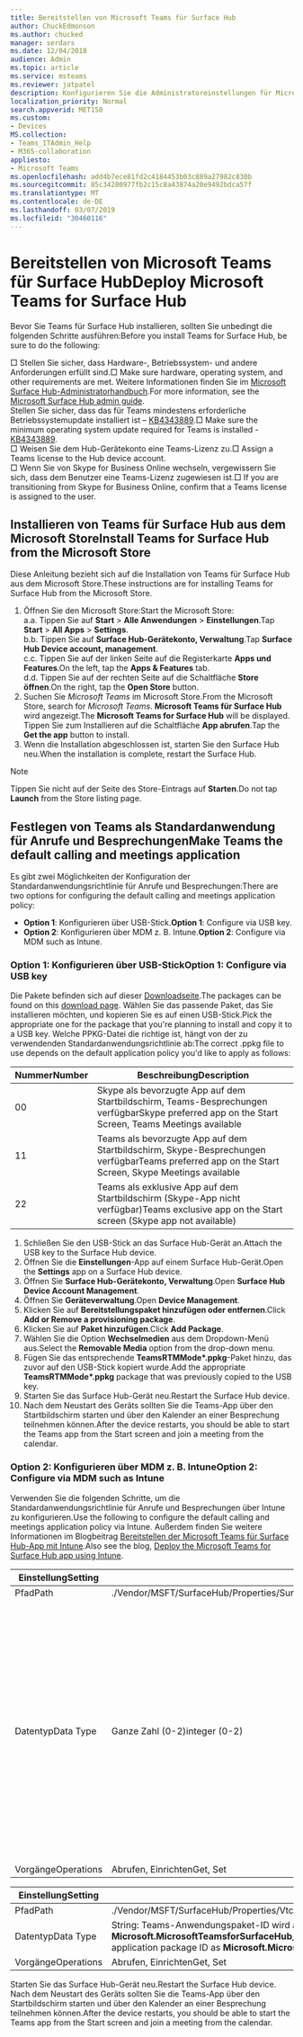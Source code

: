 ```yaml
---
title: Bereitstellen von Microsoft Teams für Surface Hub
author: ChuckEdmonson
ms.author: chucked
manager: serdars
ms.date: 12/04/2018
audience: Admin
ms.topic: article
ms.service: msteams
ms.reviewer: jatpatel
description: Konfigurieren Sie die Administratoreinstellungen für Microsoft Teams für Surface Hub.
localization_priority: Normal
search.appverid: MET150
ms.custom:
- Devices
MS.collection:
- Teams_ITAdmin_Help
- M365-collaboration
appliesto:
- Microsoft Teams
ms.openlocfilehash: add4b7ece81fd2c4184453b03c889a27982c830b
ms.sourcegitcommit: 85c34280977fb2c15c8a43874a20e9492bdca57f
ms.translationtype: MT
ms.contentlocale: de-DE
ms.lasthandoff: 03/07/2019
ms.locfileid: "30460116"
---
```

<a name="deploy-microsoft-teams-for-surface-hub"></a><span data-ttu-id="58b00-103">Bereitstellen von Microsoft Teams für Surface Hub</span><span class="sxs-lookup"><span data-stu-id="58b00-103">Deploy Microsoft Teams for Surface Hub</span></span>
======================================

<span data-ttu-id="58b00-104">Bevor Sie Teams für Surface Hub installieren, sollten Sie unbedingt die folgenden Schritte ausführen:</span><span class="sxs-lookup"><span data-stu-id="58b00-104">Before you install Teams for Surface Hub, be sure to do the following:</span></span>

 <span data-ttu-id="58b00-105">□ Stellen Sie sicher, dass Hardware-, Betriebssystem- und andere Anforderungen erfüllt sind.</span><span class="sxs-lookup"><span data-stu-id="58b00-105">□ Make sure hardware, operating system, and other requirements are met.</span></span> <span data-ttu-id="58b00-106">Weitere Informationen finden Sie im [Microsoft Surface Hub-Administratorhandbuch](https://docs.microsoft.com/surface-hub/).</span><span class="sxs-lookup"><span data-stu-id="58b00-106">For more information, see the [Microsoft Surface Hub admin guide](https://docs.microsoft.com/surface-hub/).</span></span><br>
 <span data-ttu-id="58b00-107">Stellen Sie sicher, dass das für Teams mindestens erforderliche Betriebssystemupdate installiert ist – [KB4343889](https://support.microsoft.com/help/4343889).</span><span class="sxs-lookup"><span data-stu-id="58b00-107">□ Make sure the minimum operating system update required for Teams is installed - [KB4343889](https://support.microsoft.com/help/4343889).</span></span><br>
 <span data-ttu-id="58b00-108">□ Weisen Sie dem Hub-Gerätekonto eine Teams-Lizenz zu.</span><span class="sxs-lookup"><span data-stu-id="58b00-108">□ Assign a Teams license to the Hub device account.</span></span><br>
 <span data-ttu-id="58b00-109">□ Wenn Sie von Skype for Business Online wechseln, vergewissern Sie sich, dass dem Benutzer eine Teams-Lizenz zugewiesen ist.</span><span class="sxs-lookup"><span data-stu-id="58b00-109">□ If you are transitioning from Skype for Business Online, confirm that a Teams license is assigned to the user.</span></span>

## <a name="install-teams-for-surface-hub-from-the-microsoft-store"></a><span data-ttu-id="58b00-110">Installieren von Teams für Surface Hub aus dem Microsoft Store</span><span class="sxs-lookup"><span data-stu-id="58b00-110">Install Teams for Surface Hub from the Microsoft Store</span></span> 

<span data-ttu-id="58b00-111">Diese Anleitung bezieht sich auf die Installation von Teams für Surface Hub aus dem Microsoft Store.</span><span class="sxs-lookup"><span data-stu-id="58b00-111">These instructions are for installing Teams for Surface Hub from the Microsoft Store.</span></span> 
 
1. <span data-ttu-id="58b00-112">Öffnen Sie den Microsoft Store:</span><span class="sxs-lookup"><span data-stu-id="58b00-112">Start the Microsoft Store:</span></span><br>
   <span data-ttu-id="58b00-113">a.</span><span class="sxs-lookup"><span data-stu-id="58b00-113">a.</span></span> <span data-ttu-id="58b00-114">Tippen Sie auf **Start** > **Alle Anwendungen** > **Einstellungen**.</span><span class="sxs-lookup"><span data-stu-id="58b00-114">Tap **Start** > **All Apps** > **Settings**.</span></span><br> <span data-ttu-id="58b00-115">b.</span><span class="sxs-lookup"><span data-stu-id="58b00-115">b.</span></span> <span data-ttu-id="58b00-116">Tippen Sie auf **Surface Hub-Gerätekonto, Verwaltung**.</span><span class="sxs-lookup"><span data-stu-id="58b00-116">Tap **Surface Hub Device account, management**.</span></span><br>
   <span data-ttu-id="58b00-117">c.</span><span class="sxs-lookup"><span data-stu-id="58b00-117">c.</span></span> <span data-ttu-id="58b00-118">Tippen Sie auf der linken Seite auf die Registerkarte **Apps und Features**.</span><span class="sxs-lookup"><span data-stu-id="58b00-118">On the left, tap the **Apps & Features** tab.</span></span><br> <span data-ttu-id="58b00-119">d.</span><span class="sxs-lookup"><span data-stu-id="58b00-119">d.</span></span> <span data-ttu-id="58b00-120">Tippen Sie auf der rechten Seite auf die Schaltfläche **Store öffnen**.</span><span class="sxs-lookup"><span data-stu-id="58b00-120">On the right, tap the **Open Store** button.</span></span> 
2. <span data-ttu-id="58b00-121">Suchen Sie *Microsoft Teams* im Microsoft Store.</span><span class="sxs-lookup"><span data-stu-id="58b00-121">From the Microsoft Store, search for *Microsoft Teams*.</span></span> <span data-ttu-id="58b00-122">**Microsoft Teams für Surface Hub** wird angezeigt.</span><span class="sxs-lookup"><span data-stu-id="58b00-122">The **Microsoft Teams for Surface Hub** will be displayed.</span></span> <span data-ttu-id="58b00-123">Tippen Sie zum Installieren auf die Schaltfläche **App abrufen**.</span><span class="sxs-lookup"><span data-stu-id="58b00-123">Tap the **Get the app** button to install.</span></span>  
3. <span data-ttu-id="58b00-124">Wenn die Installation abgeschlossen ist, starten Sie den Surface Hub neu.</span><span class="sxs-lookup"><span data-stu-id="58b00-124">When the installation is complete, restart the Surface Hub.</span></span> 

> [!NOTE]
> <span data-ttu-id="58b00-125">Tippen Sie nicht auf der Seite des Store-Eintrags auf **Starten**.</span><span class="sxs-lookup"><span data-stu-id="58b00-125">Do not tap **Launch** from the Store listing page.</span></span>

## <a name="make-teams-the-default-calling-and-meetings-application"></a><span data-ttu-id="58b00-126">Festlegen von Teams als Standardanwendung für Anrufe und Besprechungen</span><span class="sxs-lookup"><span data-stu-id="58b00-126">Make Teams the default calling and meetings application</span></span>
 
<span data-ttu-id="58b00-127">Es gibt zwei Möglichkeiten der Konfiguration der Standardanwendungsrichtlinie für Anrufe und Besprechungen:</span><span class="sxs-lookup"><span data-stu-id="58b00-127">There are two options for configuring the default calling and meetings application policy:</span></span> 

- <span data-ttu-id="58b00-128">**Option 1**: Konfigurieren über USB-Stick.</span><span class="sxs-lookup"><span data-stu-id="58b00-128">**Option 1**: Configure via USB key.</span></span> 
- <span data-ttu-id="58b00-129">**Option 2**: Konfigurieren über MDM z. B. Intune.</span><span class="sxs-lookup"><span data-stu-id="58b00-129">**Option 2**: Configure via MDM such as Intune.</span></span>
 
### <a name="option-1-configure-via-usb-key"></a><span data-ttu-id="58b00-130">Option 1: Konfigurieren über USB-Stick</span><span class="sxs-lookup"><span data-stu-id="58b00-130">Option 1: Configure via USB key</span></span> 
 
<span data-ttu-id="58b00-131">Die Pakete befinden sich auf dieser [Downloadseite](https://1drv.ms/f/s!ArcnbnREun0Vnp9Wps9MlWB-UJZw3g).</span><span class="sxs-lookup"><span data-stu-id="58b00-131">The packages can be found on this [download page](https://1drv.ms/f/s!ArcnbnREun0Vnp9Wps9MlWB-UJZw3g).</span></span> <span data-ttu-id="58b00-132">Wählen Sie das passende Paket, das Sie installieren möchten, und kopieren Sie es auf einen USB-Stick.</span><span class="sxs-lookup"><span data-stu-id="58b00-132">Pick the appropriate one for the package that you're planning to install and copy it to a USB key.</span></span> <span data-ttu-id="58b00-133">Welche PPKG-Datei die richtige ist, hängt von der zu verwendenden Standardanwendungsrichtlinie ab:</span><span class="sxs-lookup"><span data-stu-id="58b00-133">The correct .ppkg file to use depends on the default application policy you'd like to apply as follows:</span></span> 

|<span data-ttu-id="58b00-134">Nummer</span><span class="sxs-lookup"><span data-stu-id="58b00-134">Number</span></span>  |<span data-ttu-id="58b00-135">Beschreibung</span><span class="sxs-lookup"><span data-stu-id="58b00-135">Description</span></span>  |
|---------|---------|
|<span data-ttu-id="58b00-136">0</span><span class="sxs-lookup"><span data-stu-id="58b00-136">0</span></span>     | <span data-ttu-id="58b00-137">Skype als bevorzugte App auf dem Startbildschirm, Teams-Besprechungen verfügbar</span><span class="sxs-lookup"><span data-stu-id="58b00-137">Skype preferred app on the Start Screen, Teams Meetings available</span></span>        |
|<span data-ttu-id="58b00-138">1</span><span class="sxs-lookup"><span data-stu-id="58b00-138">1</span></span>     | <span data-ttu-id="58b00-139">Teams als bevorzugte App auf dem Startbildschirm, Skype-Besprechungen verfügbar</span><span class="sxs-lookup"><span data-stu-id="58b00-139">Teams preferred app on the Start Screen, Skype Meetings available</span></span>        |
|<span data-ttu-id="58b00-140">2</span><span class="sxs-lookup"><span data-stu-id="58b00-140">2</span></span>     | <span data-ttu-id="58b00-141">Teams als exklusive App auf dem Startbildschirm (Skype-App nicht verfügbar)</span><span class="sxs-lookup"><span data-stu-id="58b00-141">Teams exclusive app on the Start screen (Skype app not available)</span></span>        |
 
1. <span data-ttu-id="58b00-142">Schließen Sie den USB-Stick an das Surface Hub-Gerät an.</span><span class="sxs-lookup"><span data-stu-id="58b00-142">Attach the USB key to the Surface Hub device.</span></span> 
2. <span data-ttu-id="58b00-143">Öffnen Sie die **Einstellungen**-App auf einem Surface Hub-Gerät.</span><span class="sxs-lookup"><span data-stu-id="58b00-143">Open the **Settings** app on a Surface Hub device.</span></span> 
3. <span data-ttu-id="58b00-144">Öffnen Sie **Surface Hub-Gerätekonto, Verwaltung**.</span><span class="sxs-lookup"><span data-stu-id="58b00-144">Open **Surface Hub Device Account Management**.</span></span>
4. <span data-ttu-id="58b00-145">Öffnen Sie **Geräteverwaltung**.</span><span class="sxs-lookup"><span data-stu-id="58b00-145">Open **Device Management**.</span></span> 
5. <span data-ttu-id="58b00-146">Klicken Sie auf **Bereitstellungspaket hinzufügen oder entfernen**.</span><span class="sxs-lookup"><span data-stu-id="58b00-146">Click **Add or Remove a provisioning package**.</span></span> 
6. <span data-ttu-id="58b00-147">Klicken Sie auf **Paket hinzufügen**.</span><span class="sxs-lookup"><span data-stu-id="58b00-147">Click **Add Package**.</span></span>
7. <span data-ttu-id="58b00-148">Wählen Sie die Option **Wechselmedien** aus dem Dropdown-Menü aus.</span><span class="sxs-lookup"><span data-stu-id="58b00-148">Select the **Removable Media** option from the drop-down menu.</span></span> 
8. <span data-ttu-id="58b00-149">Fügen Sie das entsprechende <strong>TeamsRTMMode\*.ppkg</strong>-Paket hinzu, das zuvor auf den USB-Stick kopiert wurde.</span><span class="sxs-lookup"><span data-stu-id="58b00-149">Add the appropriate <strong>TeamsRTMMode\*.ppkg</strong> package that was previously copied to the USB key.</span></span> 
9. <span data-ttu-id="58b00-150">Starten Sie das Surface Hub-Gerät neu.</span><span class="sxs-lookup"><span data-stu-id="58b00-150">Restart the Surface Hub device.</span></span> 
10. <span data-ttu-id="58b00-151">Nach dem Neustart des Geräts sollten Sie die Teams-App über den Startbildschirm starten und über den Kalender an einer Besprechung teilnehmen können.</span><span class="sxs-lookup"><span data-stu-id="58b00-151">After the device restarts, you should be able to start the Teams app from the Start screen and join a meeting from the calendar.</span></span> 

### <a name="option-2-configure-via-mdm-such-as-intune"></a><span data-ttu-id="58b00-152">Option 2: Konfigurieren über MDM z. B. Intune</span><span class="sxs-lookup"><span data-stu-id="58b00-152">Option 2: Configure via MDM such as Intune</span></span> 

<span data-ttu-id="58b00-153">Verwenden Sie die folgenden Schritte, um die Standardanwendungsrichtlinie für Anrufe und Besprechungen über Intune zu konfigurieren.</span><span class="sxs-lookup"><span data-stu-id="58b00-153">Use the following to configure the default calling and meetings application policy via Intune.</span></span> <span data-ttu-id="58b00-154">Außerdem finden Sie weitere Informationen im Blogbeitrag [Bereitstellen der Microsoft Teams für Surface Hub-App mit Intune](https://blogs.technet.microsoft.com/y0av/2018/07/16/97/).</span><span class="sxs-lookup"><span data-stu-id="58b00-154">Also see the blog, [Deploy the Microsoft Teams for Surface Hub app using Intune](https://blogs.technet.microsoft.com/y0av/2018/07/16/97/).</span></span>

|<span data-ttu-id="58b00-155">Einstellung</span><span class="sxs-lookup"><span data-stu-id="58b00-155">Setting</span></span>   |<span data-ttu-id="58b00-156">Wert</span><span class="sxs-lookup"><span data-stu-id="58b00-156">Value</span></span>    |<span data-ttu-id="58b00-157">Beschreibung</span><span class="sxs-lookup"><span data-stu-id="58b00-157">Description</span></span>    |
|----------|---------|---------|
|<span data-ttu-id="58b00-158">Pfad</span><span class="sxs-lookup"><span data-stu-id="58b00-158">Path</span></span>      | <span data-ttu-id="58b00-159">./Vendor/MSFT/SurfaceHub/Properties/SurfaceHubMeetingMode</span><span class="sxs-lookup"><span data-stu-id="58b00-159">./Vendor/MSFT/SurfaceHub/Properties/SurfaceHubMeetingMode</span></span>        |
|<span data-ttu-id="58b00-160">Datentyp</span><span class="sxs-lookup"><span data-stu-id="58b00-160">Data Type</span></span> | <span data-ttu-id="58b00-161">Ganze Zahl (0-2)</span><span class="sxs-lookup"><span data-stu-id="58b00-161">integer (0-2)</span></span>   |<span data-ttu-id="58b00-162">0: Skype als bevorzugte App auf dem Startbildschirm, Teams-Besprechungen verfügbar</span><span class="sxs-lookup"><span data-stu-id="58b00-162">0 - Skype preferred app on the Start Screen, Teams Meetings available</span></span><br><span data-ttu-id="58b00-163">1: Teams als bevorzugte App auf dem Startbildschirm, Skype-Besprechungen verfügbar</span><span class="sxs-lookup"><span data-stu-id="58b00-163">1 - Teams preferred app on the Start Screen, Skype Meetings available</span></span><br><span data-ttu-id="58b00-164">2: Teams als exklusive App auf dem Startbildschirm (Skype-App nicht verfügbar)</span><span class="sxs-lookup"><span data-stu-id="58b00-164">2 - Teams exclusive app on the Start screen (Skype app not available)</span></span> |
|<span data-ttu-id="58b00-165">Vorgänge</span><span class="sxs-lookup"><span data-stu-id="58b00-165">Operations</span></span>| <span data-ttu-id="58b00-166">Abrufen, Einrichten</span><span class="sxs-lookup"><span data-stu-id="58b00-166">Get, Set</span></span>        |

|<span data-ttu-id="58b00-167">Einstellung</span><span class="sxs-lookup"><span data-stu-id="58b00-167">Setting</span></span>   |<span data-ttu-id="58b00-168">Wert</span><span class="sxs-lookup"><span data-stu-id="58b00-168">Value</span></span>    |
|----------|---------|
|<span data-ttu-id="58b00-169">Pfad</span><span class="sxs-lookup"><span data-stu-id="58b00-169">Path</span></span>      | <span data-ttu-id="58b00-170">./Vendor/MSFT/SurfaceHub/Properties/VtcAppPackageId</span><span class="sxs-lookup"><span data-stu-id="58b00-170">./Vendor/MSFT/SurfaceHub/Properties/VtcAppPackageId</span></span>        |
|<span data-ttu-id="58b00-171">Datentyp</span><span class="sxs-lookup"><span data-stu-id="58b00-171">Data Type</span></span> | <span data-ttu-id="58b00-172">String: Teams-Anwendungspaket-ID wird auf **Microsoft.MicrosoftTeamsforSurfaceHub_8wekyb3d8bbwe!Teams** festgelegt</span><span class="sxs-lookup"><span data-stu-id="58b00-172">string - set string to Teams application package ID as **Microsoft.MicrosoftTeamsforSurfaceHub_8wekyb3d8bbwe!Teams**</span></span> |
|<span data-ttu-id="58b00-173">Vorgänge</span><span class="sxs-lookup"><span data-stu-id="58b00-173">Operations</span></span>| <span data-ttu-id="58b00-174">Abrufen, Einrichten</span><span class="sxs-lookup"><span data-stu-id="58b00-174">Get, Set</span></span>        |

<span data-ttu-id="58b00-175">Starten Sie das Surface Hub-Gerät neu.</span><span class="sxs-lookup"><span data-stu-id="58b00-175">Restart the Surface Hub device.</span></span> <span data-ttu-id="58b00-176">Nach dem Neustart des Geräts sollten Sie die Teams-App über den Startbildschirm starten und über den Kalender an einer Besprechung teilnehmen können.</span><span class="sxs-lookup"><span data-stu-id="58b00-176">After the device restarts, you should be able to start the Teams app from the Start screen and join a meeting from the calendar.</span></span>

